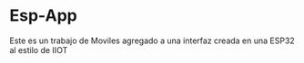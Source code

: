 # Esp-App
Este es un trabajo de Moviles agregado a una interfaz creada en una ESP32 al estilo de IIOT
